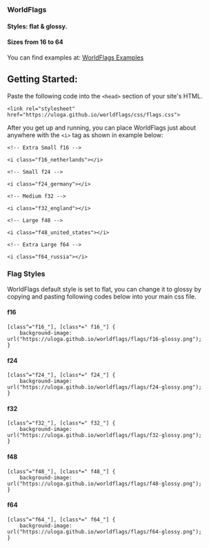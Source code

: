 ### WorldFlags
#### Styles: flat & glossy.
#### Sizes from 16 to 64
You can find examples at: [WorldFlags Examples](https://uloga.github.io/worldflags/) 

Getting Started:
---
Paste the following code into the ```<head>``` section of your site's HTML.

```  
<link rel="stylesheet" href="https://uloga.github.io/worldflags/css/flags.css">
```

After you get up and running, you can place WorldFlags  just about anywhere with the ```<i>``` tag as shown in example below:

```
<!-- Extra Small f16 -->

<i class="f16_netherlands"></i>

<!-- Small f24 -->

<i class="f24_germany"></i>

<!-- Medium f32 -->

<i class="f32_england"></i>

<!-- Large f48 -->

<i class="f48_united_states"></i>

<!-- Extra Large f64 -->

<i class="f64_russia"></i>
```

### Flag Styles
WorldFlags default style is set to flat, you can change it to glossy by copying and pasting following codes below into your main css file.

#### f16
``` 
[class^="f16_"], [class*=" f16_"] {
    background-image: url("https://uloga.github.io/worldflags/flags/f16-glossy.png");
}
```

#### f24
``` 
[class^="f24_"], [class*=" f24_"] {
    background-image: url("https://uloga.github.io/worldflags/flags/f24-glossy.png");
}
```

#### f32
``` 
[class^="f32_"], [class*=" f32_"] {
    background-image: url("https://uloga.github.io/worldflags/flags/f32-glossy.png");
}
```

#### f48
``` 
[class^="f48_"], [class*=" f48_"] {
    background-image: url("https://uloga.github.io/worldflags/flags/f48-glossy.png");
}
```

#### f64
``` 
[class^="f64_"], [class*=" f64_"] {
    background-image: url("https://uloga.github.io/worldflags/flags/f64-glossy.png");
}
```
